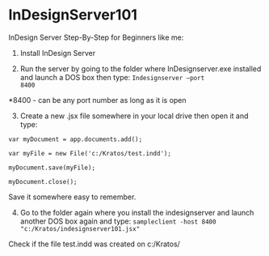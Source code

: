 # InDesignServer101
InDesign Server Step-By-Step for Beginners like me:

1) Install InDesign Server

2) Run the server by going to the folder where InDesignserver.exe installed and launch a DOS box then type:
<code>Indesignserver –port 8400</code>

*8400 - can be any port number as long as it is open

3) Create a new .jsx file somewhere in your local drive then open it and type:
<p><code>var myDocument = app.documents.add();</code><br />
<p><code>var myFile = new File('c:/Kratos/test.indd');</code><br />
<p><code>myDocument.save(myFile);</code><br />
<p><code>myDocument.close();</code></p>

Save it somewhere easy to remember.

4) Go to the folder again where you install the indesignserver and launch another DOS box again and type:
<code>sampleclient -host 8400 "c:/Kratos/indesignserver101.jsx"</code>

Check if the file test.indd was created on c:/Kratos/
